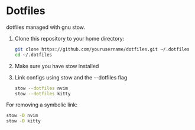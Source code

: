 # Dotfiles

dotfiles managed with gnu stow.

1. Clone this repository to your home directory:
   ```bash
   git clone https://github.com/yourusername/dotfiles.git ~/.dotfiles
   cd ~/.dotfiles
   ```

2. Make sure you have stow installed

3. Link configs using stow and the --dotfiles flag
   ```bash
   stow --dotfiles nvim
   stow --dotfiles kitty
   ```

For removing a symbolic link:
   ```bash
   stow -D nvim
   stow -D kitty
   ```

